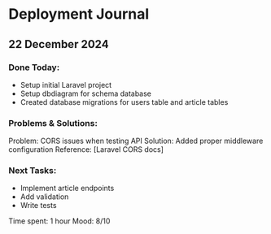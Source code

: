 # Deployment Journal

## 22 December 2024
### Done Today:
- Setup initial Laravel project
- Setup dbdiagram for schema database
- Created database migrations for users table and article tables

### Problems & Solutions:
Problem: CORS issues when testing API
Solution: Added proper middleware configuration
Reference: [Laravel CORS docs]

### Next Tasks:
- Implement article endpoints
- Add validation
- Write tests

Time spent: 1 hour
Mood: 8/10
